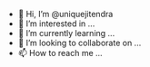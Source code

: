 - 👋 Hi, I’m @uniquejitendra
- 👀 I’m interested in ...
- 🌱 I’m currently learning ...
- 💞️ I’m looking to collaborate on ...
- 📫 How to reach me ...

<!---
uniquejitendra/uniquejitendra is a ✨ special ✨ repository because its `README.md` (this file) appears on your GitHub profile.
You can click the Preview link to take a look at your changes.
--->
